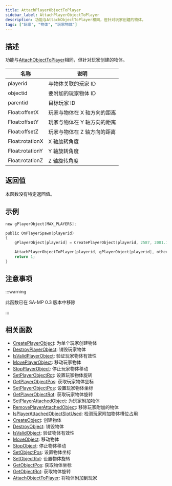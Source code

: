 ```yaml
---
title: AttachPlayerObjectToPlayer
sidebar_label: AttachPlayerObjectToPlayer
description: 功能与AttachObjectToPlayer相同，但针对玩家创建的物体。
tags: ["玩家", "物体", "玩家物体"]
---
```


## 描述

功能与[AttachObjectToPlayer](AttachObjectToPlayer)相同，但针对玩家创建的物体。

| 名称            | 说明                        |
| --------------- | --------------------------- |
| playerid        | 与物体关联的玩家 ID         |
| objectid        | 要附加的玩家物体 ID         |
| parentid        | 目标玩家 ID                 |
| Float:offsetX   | 玩家与物体在 X 轴方向的距离 |
| Float:offsetY   | 玩家与物体在 Y 轴方向的距离 |
| Float:offsetZ   | 玩家与物体在 Z 轴方向的距离 |
| Float:rotationX | X 轴旋转角度                |
| Float:rotationY | Y 轴旋转角度                |
| Float:rotationZ | Z 轴旋转角度                |

## 返回值

本函数没有特定返回值。

## 示例

```c
new gPlayerObject[MAX_PLAYERS];

public OnPlayerSpawn(playerid)
{
    gPlayerObject[playerid] = CreatePlayerObject(playerid, 2587, 2001.195679, 1547.113892, 14.283400, 0.0, 0.0, 96.0);

    AttachPlayerObjectToPlayer(playerid, gPlayerObject[playerid], other_playerid, 1.5, 0.5, 0.0, 0.0, 1.5, 2.0);
    return 1;
}
```

## 注意事项

:::warning

此函数已在 SA-MP 0.3 版本中移除

:::

## 相关函数

- [CreatePlayerObject](CreatePlayerObject): 为单个玩家创建物体
- [DestroyPlayerObject](DestroyPlayerObject): 销毁玩家物体
- [IsValidPlayerObject](IsValidPlayerObject): 验证玩家物体有效性
- [MovePlayerObject](MovePlayerObject): 移动玩家物体
- [StopPlayerObject](StopPlayerObject): 停止玩家物体移动
- [SetPlayerObjectRot](SetPlayerObjectRot): 设置玩家物体旋转
- [GetPlayerObjectPos](GetPlayerObjectPos): 获取玩家物体坐标
- [SetPlayerObjectPos](SetPlayerObjectPos): 设置玩家物体坐标
- [GetPlayerObjectRot](GetPlayerObjectRot): 获取玩家物体旋转
- [SetPlayerAttachedObject](SetPlayerAttachedObject): 为玩家附加物体
- [RemovePlayerAttachedObject](RemovePlayerAttachedObject): 移除玩家附加的物体
- [IsPlayerAttachedObjectSlotUsed](IsPlayerAttachedObjectSlotUsed): 检测玩家附加物体槽位占用
- [CreateObject](CreateObject): 创建物体
- [DestroyObject](DestroyObject): 销毁物体
- [IsValidObject](IsValidObject): 验证物体有效性
- [MoveObject](MoveObject): 移动物体
- [StopObject](StopObject): 停止物体移动
- [SetObjectPos](SetObjectPos): 设置物体坐标
- [SetObjectRot](SetObjectRot): 设置物体旋转
- [GetObjectPos](GetObjectPos): 获取物体坐标
- [GetObjectRot](GetObjectRot): 获取物体旋转
- [AttachObjectToPlayer](AttachObjectToPlayer): 将物体附加到玩家
